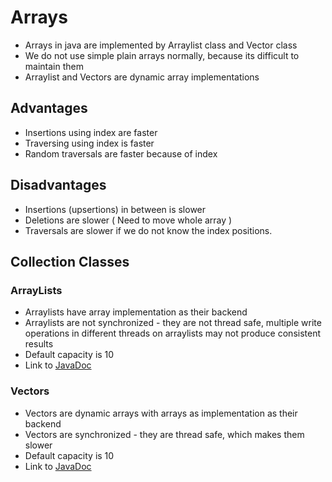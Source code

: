 # Arrays

- Arrays in java are implemented by Arraylist class and Vector class
- We do not use simple plain arrays normally, because its difficult to maintain them
- Arraylist and Vectors are dynamic array implementations

## Advantages

- Insertions using index are faster
- Traversing using index is faster
- Random traversals are faster because of index

## Disadvantages

- Insertions (upsertions) in between is slower
- Deletions are slower ( Need to move whole array )
- Traversals are slower if we do not know the index positions.

## Collection Classes

### ArrayLists

- Arraylists have array implementation as their backend
- Arraylists are not synchronized - they are not thread safe, multiple write operations in different threads on arraylists may not produce consistent results
- Default capacity is 10
- Link to [JavaDoc](https://docs.oracle.com/javase/9/docs/api/java/util/ArrayList.html)

### Vectors

- Vectors are dynamic arrays with arrays as implementation as their backend
- Vectors are synchronized - they are thread safe, which makes them slower
- Default capacity is 10
- Link to [JavaDoc](https://docs.oracle.com/javase/9/docs/api/java/util/Vector.html)
